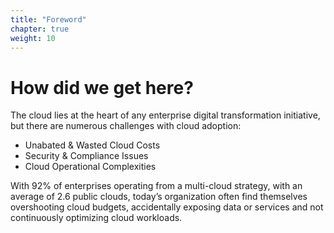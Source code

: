 ```yaml
---
title: "Foreword"
chapter: true
weight: 10
---
```


# How did we get here?

The cloud lies at the heart of any enterprise digital transformation initiative, but there are numerous challenges with cloud adoption:​

  - Unabated & Wasted Cloud Costs​
  - Security & Compliance Issues​
  - Cloud Operational Complexities​

With 92% of enterprises operating from a multi-cloud strategy, with an average of 2.6 public clouds, today’s organization often find themselves overshooting cloud budgets, accidentally exposing data or services and not continuously optimizing cloud workloads.
